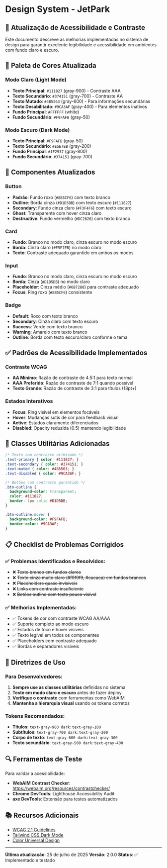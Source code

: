 # Design System - JetPark

## 📝 Atualização de Acessibilidade e Contraste

Este documento descreve as melhorias implementadas no sistema de design para garantir excelente legibilidade e acessibilidade em ambientes com fundo claro e escuro.

## 🎨 Paleta de Cores Atualizada

### Modo Claro (Light Mode)
- **Texto Principal**: `#111827` (gray-900) - Contraste AAA
- **Texto Secundário**: `#374151` (gray-700) - Contraste AA
- **Texto Mutado**: `#4B5563` (gray-600) - Para informações secundárias
- **Texto Desabilitado**: `#9CA3AF` (gray-400) - Para elementos inativos
- **Fundo Principal**: `#FFFFFF` (white)
- **Fundo Secundário**: `#F9FAFB` (gray-50)

### Modo Escuro (Dark Mode)
- **Texto Principal**: `#F9FAFB` (gray-50)
- **Texto Secundário**: `#E5E7EB` (gray-200)
- **Fundo Principal**: `#1F2937` (gray-800)
- **Fundo Secundário**: `#374151` (gray-700)

## 🔧 Componentes Atualizados

### Button
- **Padrão**: Fundo roxo (`#8B5CF6`) com texto branco
- **Outline**: Borda cinza (`#D1D5DB`) com texto escuro (`#111827`)
- **Secondary**: Fundo cinza claro (`#F3F4F6`) com texto escuro
- **Ghost**: Transparente com hover cinza claro
- **Destructive**: Fundo vermelho (`#DC2626`) com texto branco

### Card
- **Fundo**: Branco no modo claro, cinza escuro no modo escuro
- **Borda**: Cinza claro (`#E5E7EB`) no modo claro
- **Texto**: Contraste adequado garantido em ambos os modos

### Input
- **Fundo**: Branco no modo claro, cinza escuro no modo escuro
- **Borda**: Cinza (`#D1D5DB`) no modo claro
- **Placeholder**: Cinza médio (`#6B7280`) para contraste adequado
- **Focus**: Ring roxo (`#8B5CF6`) consistente

### Badge
- **Default**: Roxo com texto branco
- **Secondary**: Cinza claro com texto escuro
- **Success**: Verde com texto branco
- **Warning**: Amarelo com texto branco
- **Outline**: Borda com texto escuro/claro conforme o tema

## ✅ Padrões de Acessibilidade Implementados

### Contraste WCAG
- **AA Mínimo**: Razão de contraste de 4.5:1 para texto normal
- **AAA Preferido**: Razão de contraste de 7:1 quando possível
- **Texto Grande**: Razão de contraste de 3:1 para títulos (18pt+)

### Estados Interativos
- **Focus**: Ring visível em elementos focáveis
- **Hover**: Mudanças sutis de cor para feedback visual
- **Active**: Estados claramente diferenciados
- **Disabled**: Opacity reduzida (0.5) mantendo legibilidade

## 🚀 Classes Utilitárias Adicionadas

```css
/* Texto com contraste otimizado */
.text-primary { color: #111827; }
.text-secondary { color: #374151; }
.text-muted { color: #4B5563; }
.text-disabled { color: #9CA3AF; }

/* Botões com contraste garantido */
.btn-outline {
  background-color: transparent;
  color: #111827;
  border: 1px solid #D1D5DB;
}

.btn-outline:hover {
  background-color: #F9FAFB;
  border-color: #9CA3AF;
}
```

## 📋 Checklist de Problemas Corrigidos

### ✅ Problemas Identificados e Resolvidos:
- ❌ ~~Texto branco em fundos claros~~
- ❌ ~~Texto cinza muito claro (#f9f9f9, #eaeaea) em fundos brancos~~
- ❌ ~~Placeholders quase invisíveis~~
- ❌ ~~Links com contraste insuficiente~~
- ❌ ~~Botões outline com texto pouco visível~~

### ✅ Melhorias Implementadas:
- ✅ Tokens de cor com contraste WCAG AA/AAA
- ✅ Suporte completo ao modo escuro
- ✅ Estados de foco e hover visíveis
- ✅ Texto legível em todos os componentes
- ✅ Placeholders com contraste adequado
- ✅ Bordas e separadores visíveis

## 🎯 Diretrizes de Uso

### Para Desenvolvedores:
1. **Sempre use as classes utilitárias** definidas no sistema
2. **Teste em modo claro e escuro** antes de fazer deploy
3. **Verifique o contraste** com ferramentas como WebAIM
4. **Mantenha a hierarquia visual** usando os tokens corretos

### Tokens Recomendados:
- **Títulos**: `text-gray-900 dark:text-gray-100`
- **Subtítulos**: `text-gray-700 dark:text-gray-200`
- **Corpo de texto**: `text-gray-600 dark:text-gray-300`
- **Texto secundário**: `text-gray-500 dark:text-gray-400`

## 🔍 Ferramentas de Teste

Para validar a acessibilidade:
- **WebAIM Contrast Checker**: https://webaim.org/resources/contrastchecker/
- **Chrome DevTools**: Lighthouse Accessibility Audit
- **axe DevTools**: Extensão para testes automatizados

## 📚 Recursos Adicionais

- [WCAG 2.1 Guidelines](https://www.w3.org/WAI/WCAG21/quickref/)
- [Tailwind CSS Dark Mode](https://tailwindcss.com/docs/dark-mode)
- [Color Universal Design](https://jfly.uni-koeln.de/color/)

---

**Última atualização**: 25 de julho de 2025
**Versão**: 2.0.0
**Status**: ✅ Implementado e testado
